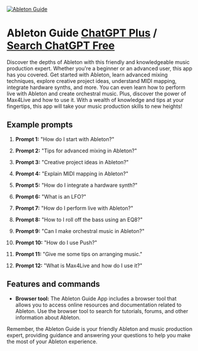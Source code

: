 
[![Ableton Guide](https://files.oaiusercontent.com/file-P96I6zrgvw6oWQcDtAjS6Zsd?se=2123-10-20T01%3A48%3A37Z&sp=r&sv=2021-08-06&sr=b&rscc=max-age%3D31536000%2C%20immutable&rscd=attachment%3B%20filename%3D55320064-9ff8-44a4-b805-dabb01c60efa.png&sig=bpJKPrXkDNka4ZpC/iN4GYjvvegxu0DS9Osbxczzca0%3D)](https://chat.openai.com/g/g-mLCnLPQPV-ableton-guide)

# Ableton Guide [ChatGPT Plus](https://chat.openai.com/g/g-mLCnLPQPV-ableton-guide) / [Search ChatGPT Free](https://gptcall.net/index.html#/?search=Ableton%20Guide)

Discover the depths of Ableton with this friendly and knowledgeable music production expert. Whether you're a beginner or an advanced user, this app has you covered. Get started with Ableton, learn advanced mixing techniques, explore creative project ideas, understand MIDI mapping, integrate hardware synths, and more. You can even learn how to perform live with Ableton and create orchestral music. Plus, discover the power of Max4Live and how to use it. With a wealth of knowledge and tips at your fingertips, this app will take your music production skills to new heights!

## Example prompts

1. **Prompt 1:** "How do I start with Ableton?"

2. **Prompt 2:** "Tips for advanced mixing in Ableton?"

3. **Prompt 3:** "Creative project ideas in Ableton?"

4. **Prompt 4:** "Explain MIDI mapping in Ableton?"

5. **Prompt 5:** "How do I integrate a hardware synth?"

6. **Prompt 6:** "What is an LFO?"

7. **Prompt 7:** "How do I perform live with Ableton?"

8. **Prompt 8:** "How to I roll off the bass using an EQ8?"

9. **Prompt 9:** "Can I make orchestral music in Ableton?"

10. **Prompt 10:** "How do I use Push?"

11. **Prompt 11:** "Give me some tips on arranging music."

12. **Prompt 12:** "What is Max4Live and how do I use it?"

## Features and commands

- **Browser tool:** The Ableton Guide App includes a browser tool that allows you to access online resources and documentation related to Ableton. Use the browser tool to search for tutorials, forums, and other information about Ableton.

Remember, the Ableton Guide is your friendly Ableton and music production expert, providing guidance and answering your questions to help you make the most of your Ableton experience.


